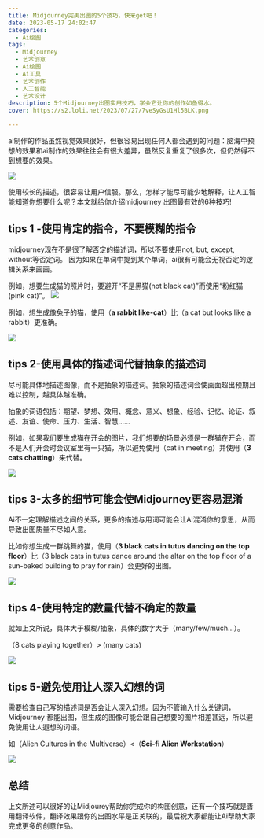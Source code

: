 ```yaml
---
title: Midjourney完美出图的5个技巧，快来get吧！
date: 2023-05-17 24:02:47
categories:
  - Ai绘图
tags:
  - Midjourney
  - 艺术创意
  - Ai绘图
  - Ai工具
  - 艺术创作
  - 人工智能
  - 艺术设计
description: 5个Midjourney出图实用技巧，学会它让你的创作如鱼得水。
cover: https://s2.loli.net/2023/07/27/7veSyGsU1Hl5BLK.png

---
```


ai制作的作品虽然视觉效果很好，但很容易出现任何人都会遇到的问题：脑海中预想的效果和ai制作的效果往往会有很大差异，虽然反复重复了很多次，但仍然得不到想要的效果。

![](https://s2.loli.net/2023/07/27/7veSyGsU1Hl5BLK.png)

使用较长的描述，很容易让用户信服。那么，怎样才能尽可能少地解释，让人工智能知道你想要什么呢？本文就给你介绍midjourney 出图最有效的6种技巧!

## tips 1 -使用肯定的指令，不要模糊的指令

midjourney现在不是很了解否定的描述词，所以不要使用not, but, except, without等否定词。
因为如果在单词中提到某个单词，ai很有可能会无视否定的逻辑关系来画画。

例如，想要生成猫的照片时，要避开“不是黑猫(not black cat)”而使用“粉红猫(pink cat)”。
![](https://s2.loli.net/2023/07/27/o6WyzEN8nTxFPd9.png)

例如，想生成像兔子的猫，使用（**a rabbit like-cat**）比（a cat but looks like a rabbit）更准确。

![](https://s2.loli.net/2023/07/27/iTeU1mc47dER3ft.png)

## tips 2-使用具体的描述词代替抽象的描述词

尽可能具体地描述图像，而不是抽象的描述词。抽象的描述词会使画面超出预期且难以控制，越具体越准确。

抽象的词语包括：期望、梦想、效用、概念、意义、想象、经验、记忆、论证、叙述、友谊、使命、压力、生活、智慧……

例如，如果我们要生成猫在开会的图片，我们想要的场景必须是一群猫在开会，而不是人们开会时会议室里有一只猫，所以避免使用（cat in meeting）并使用（**3 cats chatting**）来代替。

![](https://s2.loli.net/2023/07/27/DSHou3AfOYTsI4r.png)

## tips 3-太多的细节可能会使Midjourney更容易混淆

Ai不一定理解描述之间的关系，更多的描述与用词可能会让Ai混淆你的意思，从而导致出图质量不尽如人意。

比如你想生成一群跳舞的猫，使用（**3 black cats in tutus dancing on the top floor**）比（3 black cats in tutus dance around the altar on the top floor of a sun-baked building to pray for rain）会更好的出图。

![](https://s2.loli.net/2023/07/27/8q3OdWeA1TDlJjS.png)

## tips 4-使用特定的数量代替不确定的数量

就如上文所说，具体大于模糊/抽象，具体的数字大于（many/few/much...）。

（8 cats playing together）> (many cats)

![](https://s2.loli.net/2023/07/27/xMHkLTh5o9nubNO.png)

## tips 5-避免使用让人深入幻想的词

需要检查自己写的描述词是否会让人深入幻想。因为不管输入什么关键词，Midjourney 都能出图，但生成的图像可能会跟自己想要的图片相差甚远，所以避免使用让人遐想的词语。

如（Alien Cultures in the Multiverse）<（**Sci-fi Alien Workstation**）

![](https://s2.loli.net/2023/07/27/puAetFhPWnLUbTJ.png)

## 总结

上文所述可以很好的让Midjourey帮助你完成你的构图创意，还有一个技巧就是善用翻译软件，翻译效果跟你的出图水平是正关联的，最后祝大家都能让Ai帮助大家完成更多的创意作品。




